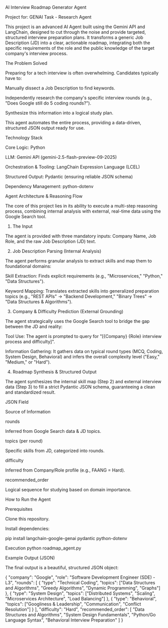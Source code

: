 AI Interview Roadmap Generator Agent

Project for: GENAI Task - Research Agent

This project is an advanced AI Agent built using the Gemini API and LangChain, designed to cut through the noise and provide targeted, structured interview preparation plans. It transforms a generic Job Description (JD) into a clear, actionable roadmap, integrating both the specific requirements of the role and the public knowledge of the target company's interview process.

The Problem Solved

Preparing for a tech interview is often overwhelming. Candidates typically have to:

Manually dissect a Job Description to find keywords.

Independently research the company's specific interview rounds (e.g., "Does Google still do 5 coding rounds?").

Synthesize this information into a logical study plan.

This agent automates the entire process, providing a data-driven, structured JSON output ready for use.

Technology Stack

Core Logic: Python

LLM: Gemini API (gemini-2.5-flash-preview-09-2025)

Orchestration & Tooling: LangChain Expression Language (LCEL)

Structured Output: Pydantic (ensuring reliable JSON schema)

Dependency Management: python-dotenv

Agent Architecture & Reasoning Flow

The core of this project lies in its ability to execute a multi-step reasoning process, combining internal analysis with external, real-time data using the Google Search tool.

1. The Input

The agent is provided with three mandatory inputs: Company Name, Job Role, and the raw Job Description (JD) text.

2. Job Description Parsing (Internal Analysis)

The agent performs granular analysis to extract skills and map them to foundational domains:

Skill Extraction: Finds explicit requirements (e.g., "Microservices," "Python," "Data Structures").

Keyword Mapping: Translates extracted skills into generalized preparation topics (e.g., "REST APIs" → "Backend Development," "Binary Trees" → "Data Structures & Algorithms").

3. Company & Difficulty Prediction (External Grounding)

The agent strategically uses the Google Search tool to bridge the gap between the JD and reality:

Tool Use: The agent is prompted to query for "[{Company} {Role} interview process and difficulty]".

Information Gathering: It gathers data on typical round types (MCQ, Coding, System Design, Behavioral) and infers the overall complexity level ("Easy," "Medium," or "Hard").

4. Roadmap Synthesis & Structured Output

The agent synthesizes the internal skill map (Step 2) and external interview data (Step 3) to fill a strict Pydantic JSON schema, guaranteeing a clean and standardized result.

JSON Field

Source of Information

rounds

Inferred from Google Search data & JD topics.

topics (per round)

Specific skills from JD, categorized into rounds.

difficulty

Inferred from Company/Role profile (e.g., FAANG = Hard).

recommended_order

Logical sequence for studying based on domain importance.

How to Run the Agent

Prerequisites

Clone this repository.

Install dependencies:

pip install langchain-google-genai pydantic python-dotenv

Execution
python roadmap_agent.py


Example Output (JSON)

The final output is a beautiful, structured JSON object:

{
    "company": "Google",
    "role": "Software Development Engineer (SDE) - L3",
    "rounds": [
        {
            "type": "Technical Coding",
            "topics": ["Data Structures and Algorithms", "Greedy Algorithms", "Dynamic Programming", "Graphs"]
        },
        {
            "type": "System Design",
            "topics": ["Distributed Systems", "Scaling", "Microservices Architecture", "Load Balancing"]
        },
        {
            "type": "Behavioral",
            "topics": ["Googliness & Leadership", "Communication", "Conflict Resolution"]
        }
    ],
    "difficulty": "Hard",
    "recommended_order": [
        "Data Structures and Algorithms",
        "System Design Fundamentals",
        "Python/Go Language Syntax",
        "Behavioral Interview Preparation"
    ]
}
